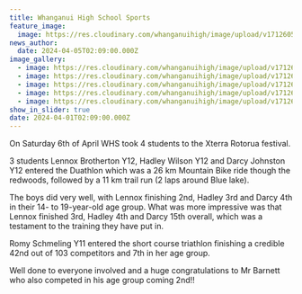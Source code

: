 ```yaml
---
title: Whanganui High School Sports
feature_image:
  image: https://res.cloudinary.com/whanganuihigh/image/upload/v1712605617/News/xterra3.jpg
news_author:
  date: 2024-04-05T02:09:00.000Z
image_gallery:
  - image: https://res.cloudinary.com/whanganuihigh/image/upload/v1712605616/News/xterra2.jpg
  - image: https://res.cloudinary.com/whanganuihigh/image/upload/v1712605616/News/xterra1.jpg
  - image: https://res.cloudinary.com/whanganuihigh/image/upload/v1712605616/News/xterra.jpg
  - image: https://res.cloudinary.com/whanganuihigh/image/upload/v1712605616/News/xterra5.jpg
  - image: https://res.cloudinary.com/whanganuihigh/image/upload/v1712605616/News/xterra4.jpg
show_in_slider: true
date: 2024-04-01T02:09:00.000Z
---
```

On Saturday 6th of April WHS took 4 students to the Xterra Rotorua festival.

3 students Lennox Brotherton Y12, Hadley Wilson Y12 and Darcy Johnston Y12 entered the Duathlon [](<>)which was a 26 km Mountain Bike ride though the redwoods, followed by a 11 km trail run (2 laps around Blue lake).

The boys did very well, with Lennox finishing 2nd, Hadley 3rd and Darcy 4th in their 14- to 19-year-old age group. What was more impressive was that Lennox finished 3rd, Hadley 4th and Darcy 15th overall, which was a testament to the training they have put in.

Romy Schmeling Y11 entered the short course triathlon finishing a credible 42nd out of 103 competitors and 7th in her age group.

Well done to everyone involved and a huge congratulations to Mr Barnett who also competed in his age group coming 2nd!!